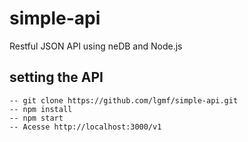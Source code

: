 # simple-api
 
 Restful JSON API using neDB and Node.js

## setting the API
    -- git clone https://github.com/lgmf/simple-api.git
    -- npm install
    -- npm start
    -- Acesse http://localhost:3000/v1
    
